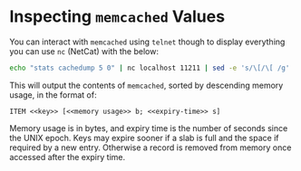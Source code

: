 # Inspecting `memcached` Values

You can interact with `memcached` using `telnet` though to display everything you can use `nc` (NetCat) with the below:

```bash
echo "stats cachedump 5 0" | nc localhost 11211 | sed -e 's/\[/\[ /g' | sort -k4 -rn | more
```

This will output the contents of `memcached`, sorted by descending memory usage, in the format of:

```
ITEM <<key>> [<<memory usage>> b; <<expiry-time>> s]
```

Memory usage is in bytes, and expiry time is the number of seconds since the UNIX epoch. Keys may expire sooner if a slab is full and the space if required by a new entry. Otherwise a record is removed from memory once accessed after the expiry time.
